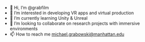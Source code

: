 - 👋 Hi, I’m @grabfilm
- 👀 I’m interested in developing VR apps and virtual production
- 🌱 I’m currently learning Unity & Unreal
- 💞️ I’m looking to collaborate on research projects with immersive environments
- 📫 How to reach me michael.grabowski@manhattan.edu

<!---
grabfilm/grabfilm is a ✨ special ✨ repository because its `README.md` (this file) appears on your GitHub profile.
You can click the Preview link to take a look at your changes.
--->
